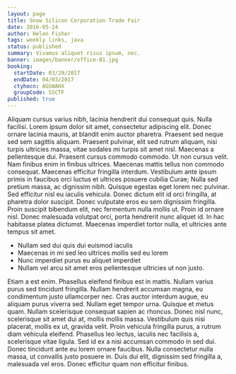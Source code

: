 ```yaml
---
layout: page
title: Snow Silicon Corporation Trade Fair
date: 2016-05-24
author: Helen Fisher
tags: weekly links, java
status: published
summary: Vivamus aliquet risus ipsum, nec.
banner: images/banner/office-01.jpg
booking:
  startDate: 03/29/2017
  endDate: 04/03/2017
  ctyhocn: AGSWAHX
  groupCode: SSCTF
published: true
---
```

Aliquam cursus varius nibh, lacinia hendrerit dui consequat quis. Nulla facilisi. Lorem ipsum dolor sit amet, consectetur adipiscing elit. Donec ornare lacinia mauris, at blandit enim auctor pharetra. Praesent sed neque sed sem sagittis aliquam. Praesent pulvinar, elit sed rutrum aliquam, nisi turpis ultricies massa, vitae sodales mi turpis sit amet nisl. Maecenas a pellentesque dui. Praesent cursus commodo commodo. Ut non cursus velit. Nam finibus enim in finibus ultrices. Maecenas mattis tellus non commodo consequat. Maecenas efficitur fringilla interdum.
Vestibulum ante ipsum primis in faucibus orci luctus et ultrices posuere cubilia Curae; Nulla sed pretium massa, ac dignissim nibh. Quisque egestas eget lorem nec pulvinar. Sed efficitur nisl eu iaculis vehicula. Donec dictum elit id orci fringilla, at pharetra dolor suscipit. Donec vulputate eros eu sem dignissim fringilla. Proin suscipit bibendum elit, nec fermentum nulla mollis ut. Proin id ornare nisl. Donec malesuada volutpat orci, porta hendrerit nunc aliquet id. In hac habitasse platea dictumst. Maecenas imperdiet tortor nulla, et ultricies ante tempus sit amet.

* Nullam sed dui quis dui euismod iaculis
* Maecenas in mi sed leo ultrices mollis sed eu lorem
* Nunc imperdiet purus eu aliquet imperdiet
* Nullam vel arcu sit amet eros pellentesque ultricies ut non justo.

Etiam a est enim. Phasellus eleifend finibus est in mattis. Nullam varius purus sed tincidunt fringilla. Nullam hendrerit accumsan magna, eu condimentum justo ullamcorper nec. Cras auctor interdum augue, eu aliquam purus viverra sed. Nullam eget tempor urna. Quisque et metus quam.
Nullam scelerisque consequat sapien ac rhoncus. Donec nisl nunc, scelerisque sit amet dui at, mollis mollis massa. Vestibulum quis nisi placerat, mollis ex ut, gravida velit. Proin vehicula fringilla purus, a rutrum diam vehicula eleifend. Phasellus leo lectus, iaculis nec facilisis a, scelerisque vitae ligula. Sed id ex a nisi accumsan commodo in sed dui. Donec tincidunt ante eu lorem ornare faucibus. Nulla consectetur nulla massa, ut convallis justo posuere in. Duis dui elit, dignissim sed fringilla a, malesuada vel eros. Donec efficitur quam non efficitur finibus.
